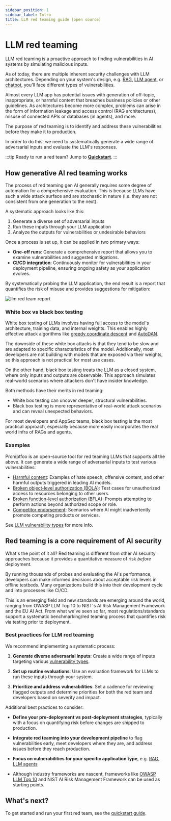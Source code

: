 ```yaml
---
sidebar_position: 1
sidebar_label: Intro
title: LLM red teaming guide (open source)
---
```


# LLM red teaming

LLM red teaming is a proactive approach to finding vulnerabilities in AI systems by simulating malicious inputs.

As of today, there are multiple inherent security challenges with LLM architectures. Depending on your system's design, e.g. [RAG](/docs/red-team/rag/), [LLM agent](/docs/red-team/agents/), or [chatbot](/docs/red-team/llm-vulnerability-types/), you'll face different types of vulnerabilities.

Almost every LLM app has potential issues with generation of off-topic, inappropriate, or harmful content that breaches business policies or other guidelines. As architectures become more complex, problems can arise in the form of information leakage and access control (RAG architectures), misuse of connected APIs or databases (in agents), and more.

The purpose of red teaming is to identify and address these vulnerabilities before they make it to production.

In order to do this, we need to systematically generate a wide range of adversarial inputs and evaluate the LLM's responses.

:::tip
Ready to run a red team? Jump to **[Quickstart](/docs/red-team/quickstart/)**.
:::

## How generative AI red teaming works

The process of red teaming gen AI generally requires some degree of automation for a comprehensive evaluation. This is because LLMs have such a wide attack surface and are stochastic in nature (i.e. they are not consistent from one generation to the next).

A systematic approach looks like this:

1. Generate a diverse set of adversarial inputs
2. Run these inputs through your LLM application
3. Analyze the outputs for vulnerabilities or undesirable behaviors

Once a process is set up, it can be applied in two primary ways:

- **One-off runs**: Generate a comprehensive report that allows you to examine vulnerabilities and suggested mitigations.
- **CI/CD integration**: Continuously monitor for vulnerabilities in your deployment pipeline, ensuring ongoing safety as your application evolves.

By systematically probing the LLM application, the end result is a report that quantifies the risk of misuse and provides suggestions for mitigation:

![llm red team report](/img/riskreport-1@2x.png)

### White box vs black box testing

White box testing of LLMs involves having full access to the model's architecture, training data, and internal weights. This enables highly effective attack algorithms like [greedy coordinate descent](https://github.com/llm-attacks/llm-attacks) and [AutoDAN](https://arxiv.org/abs/2310.04451).

The downside of these white box attacks is that they tend to be slow and are adapted to specific characteristics of the model. Additionally, most developers are not building with models that are exposed via their weights, so this approach is not practical for most use cases.

On the other hand, black box testing treats the LLM as a closed system, where only inputs and outputs are observable. This approach simulates real-world scenarios where attackers don't have insider knowledge.

Both methods have their merits in red teaming:

- White box testing can uncover deeper, structural vulnerabilities.
- Black box testing is more representative of real-world attack scenarios and can reveal unexpected behaviors.

For most developers and AppSec teams, black box testing is the most practical approach, especially because more easily incorporates the real world infra of RAGs and agents.

### Examples

Promptfoo is an open-source tool for red teaming LLMs that supports all the above. It can generate a wide range of adversarial inputs to test various vulnerabilities:

- [Harmful content](/docs/red-team/plugins/harmful/#examples): Examples of hate speech, offensive content, and other harmful outputs triggered in leading AI models.
- [Broken object-level authorization (BOLA)](/docs/red-team/plugins/bola/#example-test-cases): Test cases for unauthorized access to resources belonging to other users.
- [Broken function-level authorization (BFLA)](/docs/red-team/plugins/bfla/#how-it-works): Prompts attempting to perform actions beyond authorized scope or role.
- [Competitor endorsement](/docs/red-team/plugins/competitors/#example-test-cases): Scenarios where AI might inadvertently promote competing products or services.

See [LLM vulnerability types](/docs/red-team/llm-vulnerability-types/) for more info.

## Red teaming is a core requirement of AI security

What's the point of it all? Red teaming is different from other AI security approaches because it provides a quantitative measure of risk _before_ deployment.

By running thousands of probes and evaluating the AI's performance, developers can make informed decisions about acceptable risk levels in offline testbeds. Many organizations build this into their development cycle and into processes like CI/CD.

This is an emerging field and new standards are emerging around the world, ranging from OWASP LLM Top 10 to NIST's AI Risk Management Framework and the EU AI Act. From what we've seen so far, most regulations/standards support a systematic benchmarking/red teaming process that quantifies risk via testing prior to deployment.

### Best practices for LLM red teaming

We recommend implementing a systematic process:

1. **Generate diverse adversarial inputs**: Create a wide range of inputs targeting various [vulnerability types](/docs/red-team/llm-vulnerability-types/).

2. **Set up routine evaluations**: Use an evaluation framework for LLMs to run these inputs through your system.

3. **Prioritize and address vulnerabilities**: Set a cadence for reviewing flagged outputs and determine priorities for both the red team and developers based on severity and impact.

Additional best practices to consider:

- **Define your pre-deployment vs post-deployment strategies**, typically with a focus on quantifying risk before changes are shipped to production.

- **Integrate red teaming into your development pipeline** to flag vulnerabilities early, meet developers where they are, and address issues before they reach production.

- **Focus on vulnerabilities for your specific application type**, e.g. [RAG](/docs/red-team/rag/), [LLM agents](/docs/red-team/agents/)

- Although industry frameworks are nascent, frameworks like [OWASP LLM Top 10](/docs/red-team/owasp-llm-top-10/) and NIST AI Risk Management Framework can be used as starting points.

## What's next?

To get started and run your first red team, see the [quickstart guide](/docs/red-team/quickstart/).
